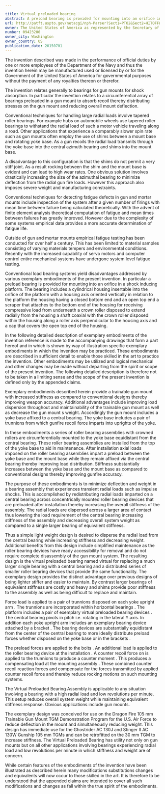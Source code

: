 ```yaml
---

title: Virtual preloaded bearing
abstract: A preload bearing is provided for mounting into an orifice in a shock-inducing platform. The bearing includes a cylindrical housing insertable into the orifice of the platform with a housing axis oriented vertically in relation to the platform, the housing having a closed bottom end and an open top end; a scraper that attaches to the bottom end of the housing for receiving compressive load from underneath; a crown roller disposed to extend radially from the housing; a shaft coaxial with the crown roller disposed within the housing along a roller axis perpendicular to the housing axis; and a cap that covers the open top end of the housing.
url: http://patft.uspto.gov/netacgi/nph-Parser?Sect1=PTO2&Sect2=HITOFF&p=1&u=%2Fnetahtml%2FPTO%2Fsearch-adv.htm&r=1&f=G&l=50&d=PALL&S1=09423200&OS=09423200&RS=09423200
owner: The United States of America as represented by the Secretary of the Navy
number: 09423200
owner_city: Washington
owner_country: US
publication_date: 20150701
---
```

The invention described was made in the performance of official duties by one or more employees of the Department of the Navy and thus the invention herein may be manufactured used or licensed by or for the Government of the United States of America for governmental purposes without the payment of any royalties thereon or therefor.

The invention relates generally to bearings for gun mounts for shock absorption. In particular the invention relates to a circumferential array of bearings preloaded in a gun mount to absorb recoil thereby distributing stresses on the gun mount and reducing overall mount deflection.

Conventional techniques for handling large radial loads involve tapered roller bearings. For example hubs on automobile wheels use tapered roller bearings to withstand the radial load of such a motor vehicle traveling along a road. Other applications that experience a comparably slower spin rate such as gun mounts often employ the use of shims between a mount base and rotating yoke base. As a gun recoils the radial load transmits through the yoke base into the central azimuth bearing and shims into the mount base.

A disadvantage to this configuration is that the shims do not permit a very stiff joint. As a result rocking between the shim and the mount base is evident and can lead to high wear rates. One obvious solution involves drastically increasing the size of the azimuthal bearing to minimize deflection from the radial gun fire loads. However this approach also imposes severe weight and manufacturing constraints.

Conventional techniques for detecting fatigue defects in gun and mortar mounts include inspection of the system after a given number of firings with mean time between failure being calculated theoretically. With the advent of finite element analysis theoretical computation of fatigue and mean times between failures has greatly improved. However due to the complexity of some systems empirical data provides a more accurate determination of fatigue life.

Outside of gun and mortar mounts empirical fatigue testing has been conducted for over half a century. This has been limited to material samples consisting of varying materials tempers and environmental conditions. Recently with the increased capability of servo motors and computer control entire mechanical systems have undergone system level fatigue testing.

Conventional load bearing systems yield disadvantages addressed by various exemplary embodiments of the present invention. In particular a preload bearing is provided for mounting into an orifice in a shock inducing platform. The bearing includes a cylindrical housing insertable into the orifice of the platform with a housing axis oriented vertically in relation to the platform the housing having a closed bottom end and an open top end a scraper that attaches to the bottom end of the housing for receiving compressive load from underneath a crown roller disposed to extend radially from the housing a shaft coaxial with the crown roller disposed within the housing along a roller axis perpendicular to the housing axis and a cap that covers the open top end of the housing.

In the following detailed description of exemplary embodiments of the invention reference is made to the accompanying drawings that form a part hereof and in which is shown by way of illustration specific exemplary embodiments in which the invention may be practiced. These embodiments are described in sufficient detail to enable those skilled in the art to practice the invention. Other embodiments may be utilized and logical mechanical and other changes may be made without departing from the spirit or scope of the present invention. The following detailed description is therefore not to be taken in a limiting sense and the scope of the present invention is defined only by the appended claims.

Exemplary embodiments described herein provide a trainable gun mount with increased stiffness as compared to conventional designs thereby improving weapon accuracy. Additional advantages include improving load dispersion throughout and maintainability of the trainable gun mount as well as decrease the gun mount s weight. Accordingly the gun mount includes a yoke base affixed to a central bearing. The yoke base includes a pair of trunnions from which gunfire recoil force imparts into uprights of the yoke.

In these embodiments a series of roller bearing assemblies with crowned rollers are circumferentially mounted to the yoke base equidistant from the central bearing. These roller bearing assemblies are installed from the top of the yoke base to aid in maintenance. After installation axial loads imposed on the roller bearing assemblies impart a preload between the yoke base and the mount base while they remain affixed via the central bearing thereby improving load distribution. Stiffness substantially increases between the yoke base and the mount base as compared to conventional designs thereby improving gunfire accuracy.

The purpose of these embodiments is to minimize deflection and weight in a bearing assembly that experiences transient radial loads such as impulse shocks. This is accomplished by redistributing radial loads imparted on a central bearing across concentrically mounted roller bearing devices that are preloaded after installation thereby increasing the overall stiffness of the assembly. The radial loads are dispersed across a larger area of contact thus lowering the load requirement of the central bearing increasing stiffness of the assembly and decreasing overall system weight as compared to a single larger bearing of equivalent stiffness.

Thus a simple light weight design is desired to disperse the radial load from the central bearing while increasing stiffness and decreasing weight. Additional benefits from this design include simplified maintenance as the roller bearing devices have ready accessibility for removal and do not require complete disassembly of the gun mount system. The resulting design is the virtual preloaded bearing named virtual for replacing a much larger single bearing with a central bearing and a distributed series of smaller roller bearing devices that provide the same functionality. The exemplary design provides the distinct advantage over previous designs of being lighter stiffer and easier to maintain. By contrast larger bearings of equivalent stiffness are costly and heavy and shims provide poor stiffness to the assembly as well as being difficult to replace and maintain.

Force load is applied to a pair of trunnions disposed on each yoke upright arm . The trunnions are incorporated within horizontal bearings . The platform includes a pair of exemplary virtual preloaded bearing devices . The central bearing pivots in pitch i.e. rotating in the lateral Y axis. In addition each yoke upright arm includes an exemplary bearing device attached by a bracket . The bearing devices are substantially equidistant from the center of the central bearing to more ideally distribute preload forces whether disposed on the yoke base or in the brackets .

The preload forces are applied to the bolts . An additional load is applied to the roller bearing device at the installation . A counter recoil force on is applied to the trunnions to produce a counter moment . This produces a compensating load at the mounting assembly . These combined counter recoil reaction forces and compensate for the forces transmitted by applied counter recoil force and thereby reduce rocking motions on such mounting systems.

The Virtual Preloaded Bearing Assembly is applicable to any situation involving a bearing with a high radial load and low revolutions per minute. This setup reduces overall system weight while maintaining equivalent stiffness response. Obvious applications include gun mounts.

The exemplary design was conceived for use on the Dragon Fire 105 mm Trainable Gun Mount TGM Demonstration Program for the U.S. Air Force to reduce deflection in the mount and simultaneously reducing weight. This design has immediate use for the Ghostrider AC 130J and Stinger II AC 130W Gunship 105 mm TGMs and can be retrofitted on the 30 mm TGM to increase stiffness. The Virtual Preloaded Bearing has utility not only on gun mounts but on all other applications involving bearings experiencing radial load and low revolutions per minute in which stiffness and weight are of concern.

While certain features of the embodiments of the invention have been illustrated as described herein many modifications substitutions changes and equivalents will now occur to those skilled in the art. It is therefore to be understood that the appended claims are intended to cover all such modifications and changes as fall within the true spirit of the embodiments.

